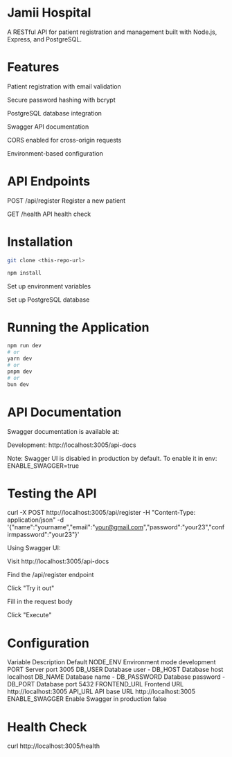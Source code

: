 # Jamii Hospital 
A RESTful API for patient registration and management built with Node.js, Express, and PostgreSQL.

# Features
Patient registration with email validation

Secure password hashing with bcrypt

PostgreSQL database integration

Swagger API documentation

CORS enabled for cross-origin requests

Environment-based configuration

# API Endpoints
POST	/api/register	Register a new patient

GET	/health	API health check

# Installation

```bash
git clone <this-repo-url>

npm install

```
Set up environment variables

Set up PostgreSQL database


#  Running the Application
```bash
npm run dev
# or
yarn dev
# or
pnpm dev
# or
bun dev
```

# API Documentation
Swagger documentation is available at:

Development: http://localhost:3005/api-docs

Note: Swagger UI is disabled in production by default. To enable it in env:
ENABLE_SWAGGER=true

# Testing the API
curl -X POST http://localhost:3005/api/register -H "Content-Type: application/json" -d '{"name":"yourname","email":"your@gmail.com","password":"your23","confirmpassword":"your23"}'

Using Swagger UI:

Visit http://localhost:3005/api-docs

Find the /api/register endpoint

Click "Try it out"

Fill in the request body

Click "Execute"

# Configuration

Variable	  Description	                  Default
NODE_ENV	  Environment mode	              development
PORT	      Server port	                  3005
DB_USER	      Database user	-
DB_HOST	      Database host	                  localhost
DB_NAME	      Database name	-
DB_PASSWORD	  Database password	-
DB_PORT	      Database port	                   5432
FRONTEND_URL  Frontend URL	                   http://localhost:3005
API_URL	      API base URL	                   http://localhost:3005
ENABLE_SWAGGER	Enable Swagger in production   false

# Health Check
curl http://localhost:3005/health